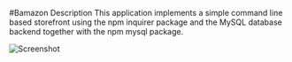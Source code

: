#Bamazon
Description
This application implements a simple command line based storefront using the npm inquirer package and the MySQL database backend together with the npm mysql package.

![Screenshot](http://Assets/Screenshot.jpeg)

